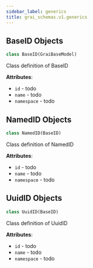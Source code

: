```yaml
---
sidebar_label: generics
title: grai_schemas.v1.generics
---
```


## BaseID Objects

```python
class BaseID(GraiBaseModel)
```

Class definition of BaseID

**Attributes**:

- `id` - todo
- `name` - todo
- `namespace` - todo

## NamedID Objects

```python
class NamedID(BaseID)
```

Class definition of NamedID

**Attributes**:

- `id` - todo
- `name` - todo
- `namespace` - todo

## UuidID Objects

```python
class UuidID(BaseID)
```

Class definition of UuidID

**Attributes**:

- `id` - todo
- `name` - todo
- `namespace` - todo
